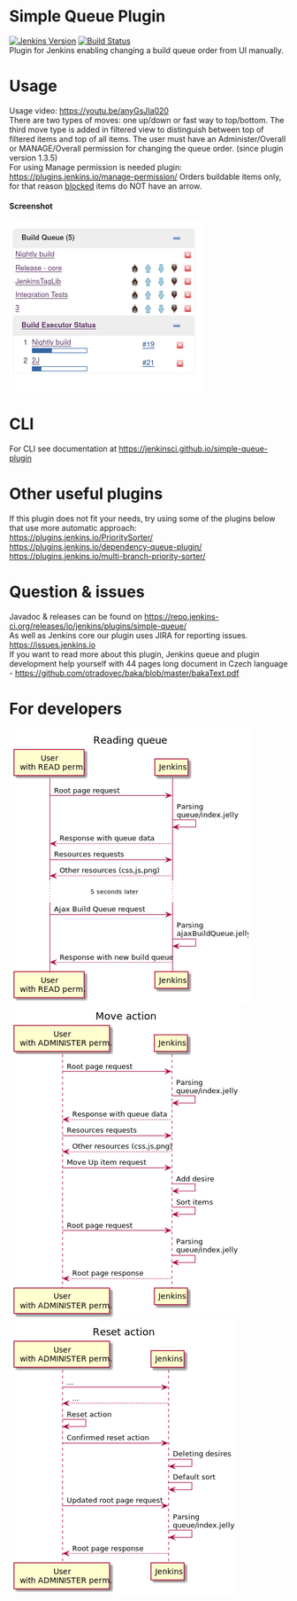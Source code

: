 # Simple Queue Plugin
[![Jenkins Version](https://img.shields.io/badge/Jenkins-2.414.1-green.svg?label=min.%20Jenkins)](https://jenkins.io/download/)
[![Build Status](https://ci.jenkins.io/job/Plugins/job/simple-queue-plugin/job/master/badge/icon)](https://ci.jenkins.io/job/Plugins/job/simple-queue-plugin/job/master/) \
Plugin for Jenkins enabling changing a build queue order from UI manually.
# Usage
Usage video: https://youtu.be/anyGsJIa020 \
There are two types of moves: one up/down or fast way to top/bottom. The third move type is added in filtered view to distinguish between top of filtered items and top of all items.
The user must have an Administer/Overall or MANAGE/Overall permission for changing the queue order. (since plugin version 1.3.5)\
    For using Manage permission is needed plugin: https://plugins.jenkins.io/manage-permission/
Orders buildable items only, for that reason [blocked](hhttps://stackoverflow.com/questions/56182285/difference-between-blocked-stuck-pending-buildable-jobs-in-jenkins) items do NOT have an arrow.<br />

#### Screenshot
![Screenshot](images/queue_screenshot.png "Simple Queue screenshot")

# CLI
For CLI see documentation at https://jenkinsci.github.io/simple-queue-plugin

# Other useful plugins
If this plugin does not fit your needs, try using some of the plugins below that use more automatic approach:\
https://plugins.jenkins.io/PrioritySorter/ \
https://plugins.jenkins.io/dependency-queue-plugin/ \
https://plugins.jenkins.io/multi-branch-priority-sorter/ 
# Question & issues
Javadoc & releases can be found on https://repo.jenkins-ci.org/releases/io/jenkins/plugins/simple-queue/ \
As well as Jenkins core our plugin uses JIRA for reporting issues. https://issues.jenkins.io \
If you want to read more about this plugin, Jenkins queue and plugin development help yourself with 
44 pages long document in Czech language - https://github.com/otradovec/baka/blob/master/bakaText.pdf 
# For developers
![Sequence diagram](images/basicUsageSequence.png "Simple Queue screenshot")
![Sequence diagram](images/moveUpSequence.png "Simple Queue screenshot")
![Sequence diagram](images/resetSequence.png "Simple Queue screenshot")

